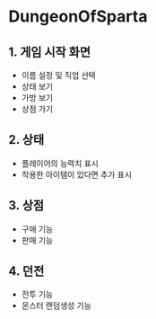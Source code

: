 # DungeonOfSparta

## 1. 게임 시작 화면
- 이름 설정 및 직업 선택
- 상태 보기
- 가방 보기
- 상점 가기
        
## 2. 상태   
- 플레이어의 능력치 표시
- 착용한 아이템이 있다면 추가 표시
     
## 3. 상점
- 구매 기능
- 판매 기능

## 4. 던전
- 전투 기능
- 몬스터 랜덤생성 기능
      
